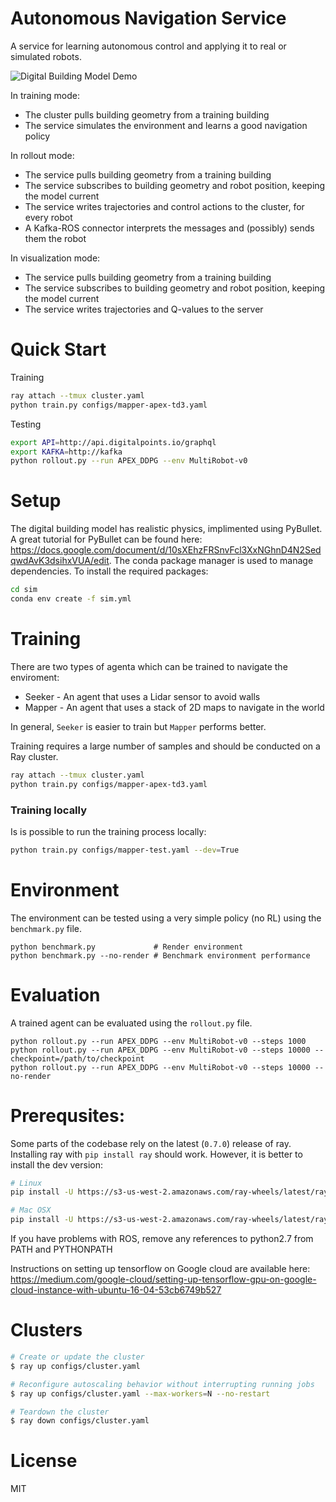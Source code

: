# Autonomous Navigation Service

A service for learning autonomous control and applying it to real or simulated robots.

![Digital Building Model Demo](https://raw.githubusercontent.com/maxkferg/dbm/master/src/assets/results/readme.gif)

In training mode:
- The cluster pulls building geometry from a training building
- The service simulates the environment and learns a good navigation policy

In rollout mode:
- The service pulls building geometry from a training building
- The service subscribes to building geometry and robot position, keeping the model current
- The service writes trajectories and control actions to the cluster, for every robot
- A Kafka-ROS connector interprets the messages and (possibly) sends them the robot

In visualization mode:
- The service pulls building geometry from a training building
- The service subscribes to building geometry and robot position, keeping the model current
- The service writes trajectories and Q-values to the server

# Quick Start

Training
```sh
ray attach --tmux cluster.yaml
python train.py configs/mapper-apex-td3.yaml
```

Testing
```sh
export API=http://api.digitalpoints.io/graphql
export KAFKA=http://kafka
python rollout.py --run APEX_DDPG --env MultiRobot-v0
```


# Setup
The digital building model has realistic physics, implimented using PyBullet. A great tutorial for
PyBullet can be found here: https://docs.google.com/document/d/10sXEhzFRSnvFcl3XxNGhnD4N2SedqwdAvK3dsihxVUA/edit.
The conda package manager is used to manage dependencies. To install the required packages:

```sh
cd sim
conda env create -f sim.yml
```

# Training
There are two types of agenta which can be trained to navigate the enviroment:
* Seeker - An agent that uses a Lidar sensor to avoid walls
* Mapper - An agent that uses a stack of 2D maps to navigate in the world

In general, `Seeker` is easier to train but `Mapper` performs better. 

Training requires a large number of samples and should be conducted on a Ray cluster.
```sh
ray attach --tmux cluster.yaml
python train.py configs/mapper-apex-td3.yaml
```

### Training locally
Is is possible to run the training process locally:
```sh
python train.py configs/mapper-test.yaml --dev=True
```

# Environment
The environment can be tested using a very simple policy (no RL) using the `benchmark.py` file.
```
python benchmark.py             # Render environment
python benchmark.py --no-render # Benchmark environment performance
```

# Evaluation
A trained agent can be evaluated using the `rollout.py` file.
```
python rollout.py --run APEX_DDPG --env MultiRobot-v0 --steps 1000
python rollout.py --run APEX_DDPG --env MultiRobot-v0 --steps 10000 --checkpoint=/path/to/checkpoint
python rollout.py --run APEX_DDPG --env MultiRobot-v0 --steps 10000 --no-render
```

# Prerequsites:
Some parts of the codebase rely on the latest (`0.7.0`) release of ray. Installing ray with `pip install ray` should work. However, it is better to install the dev version:

```sh
# Linux
pip install -U https://s3-us-west-2.amazonaws.com/ray-wheels/latest/ray-0.7.0.dev0-cp36-cp36m-manylinux1_x86_64.whl

# Mac OSX
pip install -U https://s3-us-west-2.amazonaws.com/ray-wheels/latest/ray-0.7.0.dev0-cp36-cp36m-macosx_10_6_intel.whl
```

If you have problems with ROS, remove any references to python2.7 from PATH and PYTHONPATH


Instructions on setting up tensorflow on Google cloud are available here:
https://medium.com/google-cloud/setting-up-tensorflow-gpu-on-google-cloud-instance-with-ubuntu-16-04-53cb6749b527

# Clusters
```sh
# Create or update the cluster
$ ray up configs/cluster.yaml

# Reconfigure autoscaling behavior without interrupting running jobs
$ ray up configs/cluster.yaml --max-workers=N --no-restart

# Teardown the cluster
$ ray down configs/cluster.yaml
```

# License
MIT